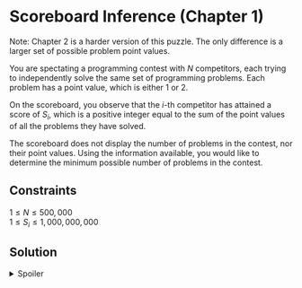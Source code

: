# Scoreboard Inference (Chapter 1)

Note: Chapter 2 is a harder version of this puzzle. The only difference is a larger set of possible problem point values.

You are spectating a programming contest with $N$ competitors, each trying to independently solve the same set of programming problems. Each problem has a point value, which is either $1$ or $2$.

On the scoreboard, you observe that the $i$-th competitor has attained a score of $S_i$, which is a positive integer equal to the sum of the point values of all the problems they have solved.

The scoreboard does not display the number of problems in the contest, nor their point values. Using the information available, you would like to determine the minimum possible number of problems in the contest.

## Constraints
$1 \leq N \leq 500,000$\
$1 \leq S_i \leq 1,000,000,000$

## Solution
<details>
  <summary>Spoiler</summary>
  ...
</details>